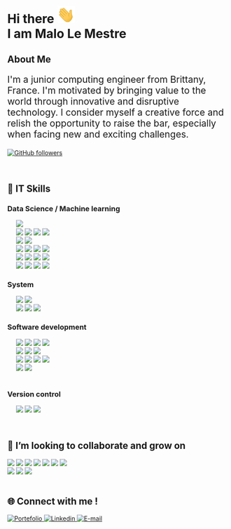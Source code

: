 <h1> Hi there <img src='./assets/hello.gif' width="40px"> <br> I am Malo Le Mestre  </h1>

## About Me

<p style="font-size: 1.5em;"> I'm a junior computing engineer from Brittany,
France. I'm motivated by bringing value to the world
through innovative and disruptive technology. I
consider myself a creative force and relish the
opportunity to raise the bar, especially when facing
new and exciting challenges.</p>

[![GitHub followers](https://img.shields.io/github/followers/MaloLM.svg?style=social&label=Follow)](https://github.com/MaloLM?tab=followers)

<br>

<h2> 🚀 IT Skills </h2>

<h3> Data Science / Machine learning </h3>

<p>
   <div>
      &nbsp;&nbsp;&nbsp;&nbsp; 
      <img src="https://img.shields.io/badge/-Python wide skills-blue?logo=python&logoColor=yellow&style=flat-square" height="40">
   </div>
   <div>
      &nbsp;&nbsp;&nbsp;&nbsp;
      <img src="https://img.shields.io/badge/SQL-3C75B7?&style=flat-square" height="30">   
      <img src="https://img.shields.io/badge/-MySQL-ded?logo=mysql&logoColor=blue&style=flat-square" height="30">
      <img src="https://img.shields.io/badge/PostgreSQL-375577?logo=postgresql&logoColor=white&style=flat-square" height="30"> 
      <img src="https://img.shields.io/badge/Redis-red?logo=redis&logoColor=white&style=flat-square" height="30"> 
   </div>
   <div>
      &nbsp;&nbsp;&nbsp;&nbsp;
      <img src="https://img.shields.io/badge/tensorflow-orange?logo=tensorflow&logoColor=white&style=flat-square" height="30">
      <img src="https://img.shields.io/badge/sklearn-blue?logo=scikitlearn&style=flat-square" height="30"> 
   </div> 
   <div>
    &nbsp;&nbsp;&nbsp;&nbsp;
      <img src="https://img.shields.io/badge/Machine Learning-375577?style=flat-square" height="30">
      <img src="https://img.shields.io/badge/RL-grey" height="30"> 
      <img src="https://img.shields.io/badge/RNN-grey" height="30"> 
      <img src="https://img.shields.io/badge/NLP-grey" height="30"> 
   </div> 
   <div>
    &nbsp;&nbsp;&nbsp;&nbsp;
      <img src="https://img.shields.io/badge/Clustering-375577?style=flat-square" height="30">
      <img src="https://img.shields.io/badge/DTW-grey" height="30">
      <img src="https://img.shields.io/badge/DBSCAN-grey" height="30">
      <img src="https://img.shields.io/badge/KMEANS-grey" height="30"> 
   </div> 
   <div>
    &nbsp;&nbsp;&nbsp;&nbsp;
      <img src="https://img.shields.io/badge/Optimization-375577?style=flat-square" height="30">
      <img src="https://img.shields.io/badge/Biomimicry-grey" height="30"> 
      <img src="https://img.shields.io/badge/Deterministic-grey" height="30"> 
      <img src="https://img.shields.io/badge/Stochastic-grey" height="30"> 
   </div>
</p>

<h3> System </h3>

<p> 
   <div>
      &nbsp;&nbsp;&nbsp;&nbsp;
      <img src="https://img.shields.io/badge/Docker-2E5A8D?logo=docker&logoColor=white&style=flat-square" height="30">
      <img src="https://img.shields.io/badge/VirtualBox-ded?logo=virtualbox&logoColor=blue&style=flat-square"height="30">
   </div>

   <div>
      &nbsp;&nbsp;&nbsp;&nbsp;
      <img src="https://img.shields.io/badge/Linux-black?logo=linux&logoColor=yellow&style=flat-square" height="30">
      <img src="https://img.shields.io/badge/MacOS-888888?logo=macos&logoColor=white&style=flat-square" height="30">
      <img src="https://img.shields.io/badge/GNU bash-333333?logo=gnubash&logoColor=00ff00&style=flat-square" height="30">
   </div> 
</p>

<h3> Software development </h3>

<p>
   <div>
      &nbsp;&nbsp;&nbsp;&nbsp; 
      <img src="https://img.shields.io/badge/Vue.js-569D74?logo=vuedotjs&logoColor=white&style=flat-square" height="30">
      <img src="https://img.shields.io/badge/Node.js-86A94A?logo=nodedotjs&logoColor=white&style=flat-square" height="30">
      <img src="https://img.shields.io/badge/Electron-47848F?logo=electron&logoColor=white&style=flat-square" height="30">
      <img src="https://img.shields.io/badge/Postman-F26633?logo=postman&logoColor=white&style=flat-square" height="30">
   </div>

   <div>
      &nbsp;&nbsp;&nbsp;&nbsp;
      <img src="https://img.shields.io/badge/HTML-orange?logo=html5&logoColor=white&style=flat-square" height="30">
      <img src="https://img.shields.io/badge/CSS-ded?logo=css3&logoColor=blue&style=flat-square" height="30">
      <img src="https://img.shields.io/badge/JavaScript-D1A241?logo=javascript&logoColor=white&style=flat-square" height="30">
   </div>

   <div>
      &nbsp;&nbsp;&nbsp;&nbsp;   
      <img src="https://img.shields.io/badge/Firebase-blue?logo=firebase&style=flat-square&logoColor='987E2B'" height="30">
      <img src="https://img.shields.io/badge/Hosting-grey?logo=firebase&logoColor='987E2B'" height="30">
      <img src="https://img.shields.io/badge/Authentication-grey?logo=firebase&logoColor='987E2B'" height="30">
      <img src="https://img.shields.io/badge/RealtimeDB-grey?logo=firebase&logoColor='987E2B'" height="30">
   </div>

   <div>
      &nbsp;&nbsp;&nbsp;&nbsp;
      <img src="https://img.shields.io/badge/Flutter-blue?logo=flutter&style=flat-square" height="30"> 
      <img src="https://img.shields.io/badge/Dart-white?logo=Dart&style=flat-square&logoColor=blue" height="30"> 
   </div>

   <div>
      &nbsp;&nbsp;&nbsp;&nbsp;  
      
   </div>

</p>

<h3> Version control </h3>

<p>
   &nbsp;&nbsp;&nbsp;&nbsp;
   <img src="https://img.shields.io/badge/Git-grey?logo=git&style=flat-square" height="30">
   <img src="https://img.shields.io/badge/GitHub-181717?logo=github&style=flat-square" height="30">
   <img src="https://img.shields.io/badge/GitLab-ef9b24?logo=gitlab&logoColor=white&style=flat-square" height="30"> 
</p>

<br>

<h2>🤝 I’m looking to collaborate and grow on </h2>
<div>
   <img src="https://img.shields.io/badge/Machine learning modeling (Deep learning, Reinforcement learning)-blue" height="30">
   <img src="https://img.shields.io/badge/Computer vision-blue" height="30">
   <img src="https://img.shields.io/badge/Supervised and unsupervised clustering-blue" height="30">
   <img src="https://img.shields.io/badge/ML Ops-blue" height="30">
   <img src="https://img.shields.io/badge/Engineering project management-blue" height="30">
   <img src="https://img.shields.io/badge/Cloud computing-blue" height="30">
   <img src="https://img.shields.io/badge/Large database storage-blue" height="30">
</div>

<div>
   <img src="https://img.shields.io/badge/Kubernetes-444444?logo=kubernetes&logoColor=white&style=flat-square" height="30">
   <img src="https://img.shields.io/badge/C++ -444444?logo=cplusplus&style=flat-square&logoColor='987E2B'" height="30">
   <img src="https://img.shields.io/badge/Rust -444444?logo=rust&style=flat-square&logoColor='987E2B'" height="30">
</div>

<br> 
<h2>🌐 Connect with me ! </h2>

<div> 
   <a href="https://portfolio.dopee.io" target="_blank">
      <img src="https://img.shields.io/badge/Portefolio-green?style=for-the-badge&logo=vuedotjs&logoColor=white" alt="Portefolio" height=40>
   </a>
   
   <a href="https://www.linkedin.com/in/malo-le-mestre/" target="_blank">
      <img src="https://img.shields.io/badge/LinkedIn-0077B5?style=for-the-badge&logo=linkedin&logoColor=white" alt="Linkedin" height=40>
   </a>

   <a href="mailto:malo.lm@icloud.com" target="_blank">
      <img src="https://img.shields.io/badge/Email-D14836?style=for-the-badge&logo=maildotru&logoColor=white" alt="E-mail" height=40>
   </a>
</div>

<!-- DOCS
icons and labels:
- https://simpleicons.org/?q=mail
- https://shields.io
-->
